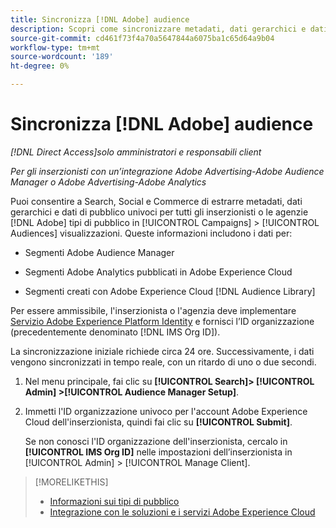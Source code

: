 ```yaml
---
title: Sincronizza [!DNL Adobe] audience
description: Scopri come sincronizzare metadati, dati gerarchici e dati di pubblico univoci per il tuo [!DNL Adobe] pubblico.
source-git-commit: cd461f73f4a70a5647844a6075ba1c65d64a9b04
workflow-type: tm+mt
source-wordcount: '189'
ht-degree: 0%

---
```


# Sincronizza [!DNL Adobe] audience

*[!DNL Direct Access]solo amministratori e responsabili client*

*Per gli inserzionisti con un’integrazione Adobe Advertising-Adobe Audience Manager o Adobe Advertising-Adobe Analytics*

Puoi consentire a Search, Social e Commerce di estrarre metadati, dati gerarchici e dati di pubblico univoci per tutti gli inserzionisti o le agenzie [!DNL Adobe] tipi di pubblico in [!UICONTROL Campaigns] > [!UICONTROL Audiences] visualizzazioni. Queste informazioni includono i dati per:

* Segmenti Adobe Audience Manager

* Segmenti Adobe Analytics pubblicati in Adobe Experience Cloud

* Segmenti creati con Adobe Experience Cloud [!DNL Audience Library]

Per essere ammissibile, l&#39;inserzionista o l&#39;agenzia deve implementare [Servizio Adobe Experience Platform Identity](https://experienceleague.adobe.com/docs/id-service/using/home.html) e fornisci l’ID organizzazione (precedentemente denominato [!DNL IMS Org ID]).

La sincronizzazione iniziale richiede circa 24 ore. Successivamente, i dati vengono sincronizzati in tempo reale, con un ritardo di uno o due secondi.

1. Nel menu principale, fai clic su **[!UICONTROL Search]> [!UICONTROL Admin] >[!UICONTROL Audience Manager Setup]**.

1. Immetti l&#39;ID organizzazione univoco per l&#39;account Adobe Experience Cloud dell&#39;inserzionista, quindi fai clic su **[!UICONTROL Submit]**.

   Se non conosci l&#39;ID organizzazione dell&#39;inserzionista, cercalo in **[!UICONTROL IMS Org ID]** nelle impostazioni dell’inserzionista in [!UICONTROL Admin] > [!UICONTROL Manage Client].

>[!MORELIKETHIS]
>
>* [Informazioni sui tipi di pubblico](/help/search-social-commerce/campaign-management/campaigns/audience-about.md)
>* [Integrazione con le soluzioni e i servizi Adobe Experience Cloud](/help/search-social-commerce/introduction/integrations.md)

